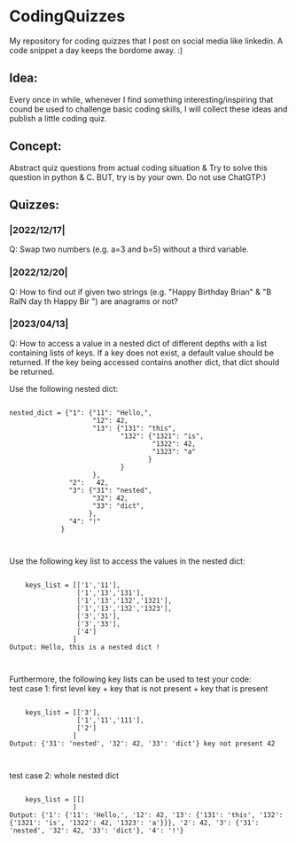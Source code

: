 # CodingQuizzes

My repository for coding quizzes that I post on social media like linkedin.
A code snippet a day keeps the bordome away. :)

## Idea:
Every once in while, whenever I find something interesting/inspiring that cound be used to challenge basic coding skills, I will collect these ideas and publish a little coding quiz.

## Concept: 
Abstract quiz questions from actual coding situation & Try to solve this question in python & C.
BUT, try is by your own. 
Do not use ChatGTP:)

## Quizzes:
### |2022/12/17|
Q: Swap two numbers (e.g. a=3 and b=5) without a third variable. 

### |2022/12/20|
Q: How to find out if given two strings (e.g. "Happy Birthday Brian" & "B RaIN day th Happy Bir ") are anagrams or not?

### |2023/04/13|
Q: How to access a value in a nested dict of different depths with a list containing lists of keys. If a key does not exist, a default value should be returned. If the key being accessed contains another dict, that dict should be returned.

Use the following nested dict: 
<pre>
<code>
nested_dict = {"1": {"11": "Hello,",
                     "12": 42,
                     "13": {"131": "this",
                            "132": {"1321": "is",
                                    "1322": 42,
                                    "1323": "a"
                                   }
                            }
                     },
               "2":   42,
               "3": {"31": "nested",
                     "32": 42,
                     "33": "dict",
                    },
               "4": "!"
             }
</pre>
</code>    
Use the following key list to access the values in the nested dict:
<pre>
<code>
    keys_list = [['1','11'],
                 ['1','13','131'],
                 ['1','13','132','1321'],
                 ['1','13','132','1323'],
                 ['3','31'],
                 ['3','33'],
                 ['4']
                ]          
Output: Hello, this is a nested dict !
</pre>
</code>

Furthermore, the following key lists can be used to test your code: <br>
test case 1: first level key + key that is not present + key that is present
<pre>
<code>
    keys_list = [['3'],
                 ['1','11','111'],
                 ['2']
                ]
Output: {'31': 'nested', '32': 42, '33': 'dict'} key not present 42
</pre>
</code> 
test case 2: whole nested dict
<pre>
<code>
    keys_list = [[]
                ]
Output: {'1': {'11': 'Hello,', '12': 42, '13': {'131': 'this', '132': {'1321': 'is', '1322': 42, '1323': 'a'}}}, '2': 42, '3': {'31': 'nested', '32': 42, '33': 'dict'}, '4': '!'} 
</pre>
</code>
